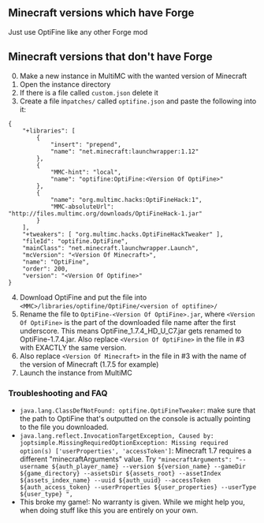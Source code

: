 ## Minecraft versions which have Forge

Just use OptiFine like any other Forge mod

## Minecraft versions that don't have Forge

0. Make a new instance in MultiMC with the wanted version of Minecraft
1. Open the instance directory
2. If there is a file called `custom.json` delete it
3. Create a file in`patches/` called `optifine.json` and paste the following into it:
```
{
    "+libraries": [
        {
            "insert": "prepend",
            "name": "net.minecraft:launchwrapper:1.12"
        },
        {
            "MMC-hint": "local",
            "name": "optifine:OptiFine:<Version Of OptiFine>"
        },
        {
            "name": "org.multimc.hacks:OptiFineHack:1",
            "MMC-absoluteUrl": "http://files.multimc.org/downloads/OptiFineHack-1.jar"
        }
    ],
    "+tweakers": [ "org.multimc.hacks.OptiFineHackTweaker" ],
    "fileId": "optifine.OptiFine",
    "mainClass": "net.minecraft.launchwrapper.Launch",
    "mcVersion": "<Version Of Minecraft>",
    "name": "OptiFine",
    "order": 200,
    "version": "<Version Of Optifine>"
}
```
4. Download OptiFine and put the file into `<MMC>/libraries/optifine/OptiFine/<version of optifine>/`
5. Rename the file to `OptiFine-<Version Of OptiFine>.jar`, where `<Version Of OptiFine>` is the part of the downloaded file name after the first underscore. This means OptiFine_1.7.4_HD_U_C7.jar gets renamed to OptiFine-1.7.4.jar. Also replace `<Version Of OptiFine>` in the file in #3 with EXACTLY the same version.
6. Also replace `<Version Of Minecraft>` in the file in #3 with the name of the version of Minecraft (1.7.5 for example)
7. Launch the instance from MultiMC

### Troubleshooting and FAQ

* `java.lang.ClassDefNotFound: optifine.OptiFineTweaker`: make sure that the path to OptiFine that's outputted on the console is actually pointing to the file you downloaded.
* `java.lang.reflect.InvocationTargetException, Caused by: joptsimple.MissingRequiredOptionException: Missing required option(s) ['userProperties', 'accessToken']`: Minecraft 1.7 requires a different "minecraftArguments" value. Try `"minecraftArguments": "--username ${auth_player_name} --version ${version_name} --gameDir ${game_directory} --assetsDir ${assets_root} --assetIndex ${assets_index_name} --uuid ${auth_uuid} --accessToken ${auth_access_token} --userProperties ${user_properties} --userType ${user_type} ",`
* This broke my game!: No warranty is given. While we might help you, when doing stuff like this you are entirely on your own.